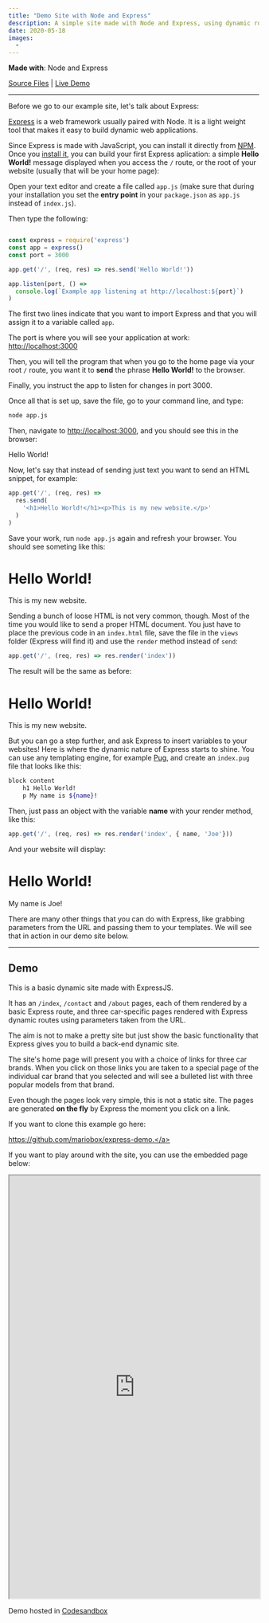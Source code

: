 ```yaml
---
title: "Demo Site with Node and Express"
description: A simple site made with Node and Express, using dynamic routes
date: 2020-05-18
images:
  - 
---
```


**Made with**: <i class="fab fa-node"></i> Node and Express

[Source Files](https://github.com/mariobox/express-demo) | [Live Demo](https://mjq48.sse.codesandbox.io/)

<hr class="art" />

Before we go to our example site, let's talk about Express:

[Express](https://expressjs.com/) is a web framework usually paired with Node. It is a light weight tool that makes it easy to build dynamic web applications.

Since Express is made with JavaScript, you can install it directly from <abbr title="Node Package Manager">[NPM](https://www.npmjs.com)</abbr>. Once you [install it](https://expressjs.com/en/starter/installing.html), you can build your first Express aplication: a simple **Hello World!** message displayed when you access the <code>/</code> route, or the root of your website (usually that will be your home page):

Open your text editor and create a file called `app.js` (make sure that during your installation you set the **entry point** in your `package.json` as `app.js` instead of `index.js`).

Then type the following:

``` js

const express = require('express')
const app = express()
const port = 3000

app.get('/', (req, res) => res.send('Hello World!'))

app.listen(port, () => 
  console.log(`Example app listening at http://localhost:${port}`)
) 

```

The first two lines indicate that you want to import Express and that you will assign it to a variable called `app`.

The port is where you will see your application at work: [http://localhost:3000](http://localhost:3000)

Then, you will tell the program that when you go to the home page via your root `/` route, you want it to **send** the phrase **Hello World!** to the browser.

Finally, you instruct the app to listen for changes in port 3000.

Once all that is set up, save the file, go to your command line, and type:
``` bash
node app.js 
```
Then, navigate to [http://localhost:3000](http://localhost:3000), and you should see this in the browser:

<p>Hello World!</p>

Now, let's say that instead of sending just text you want to send an HTML snippet, for example:

``` js
app.get('/', (req, res) => 
  res.send(
    '<h1>Hello World!</h1><p>This is my new website.</p>'
  )
)
```


Save your work, run `node app.js` again and refresh your browser. You should see someting like this:


<h1>Hello World!</h1>
<p>This is my new website.</p>

Sending a bunch of loose HTML is not very common, though. Most of the time you would like to send a proper HTML document. You just have to place the previous code in an `index.html` file, save the file in the `views` folder (Express will find it) and use the `render` method instead of `send`:

``` js
app.get('/', (req, res) => res.render('index'))
```
The result will be the same as before:

<h1>Hello World!</h1>
<p>This is my new website.</p>

But you can go a step further, and ask Express to insert variables to your websites! Here is where the dynamic nature of Express starts to shine. You can use any templating engine, for example [Pug](https://pugjs.org/api/getting-started.html), and create an `index.pug` file that looks like this:

``` bash 
block content
    h1 Hello World!
    p My name is ${name}!
```

Then, just pass an object with the variable **name** with your render method, like this:

``` js
app.get('/', (req, res) => res.render('index', { name, 'Joe'}))
```

And your website will display:

<h1>Hello World!</h1>
<p>My name is Joe!</p>

There are many other things that you can do with Express, like grabbing parameters from the URL and passing them to your templates. We will see that in action in our demo site below.

<hr />

## Demo

This is a basic dynamic site made with ExpressJS.

It has an <code>/index</code>, <code>/contact</code> and <code>/about</code> pages, each of them rendered by a basic Express route, and three car-specific pages rendered with Express dynamic routes using parameters taken from the URL. 

The aim is not to make a pretty site but just show the basic functionality that Express gives you to build a back-end dynamic site.

The site's home page will present you with a choice of links for three car brands. When you click on those links you are taken to a special page of the individual car brand that you selected and will see a bulleted list with three popular models from that brand.

Even though the pages look very simple, this is not a static site. The pages are generated <strong>on the fly</strong> by Express the moment you click on a link.

If you want to clone this example go here: </p><a href="https://github.com/mariobox/express-demo">https://github.com/mariobox/express-demo.</a>

If you want to play around with the site, you can use the embedded page below:

<iframe src="https://mjq48.sse.codesandbox.io/" title="Express Demo" width="100%" height="850px" frameborder="1px"></iframe>

Demo hosted in [Codesandbox](https://codesandbox.com)




